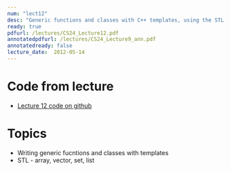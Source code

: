 ```yaml
---
num: "lect12"
desc: "Generic functions and classes with C++ templates, using the STL "
ready: true
pdfurl: /lectures/CS24_Lecture12.pdf
annotatedpdfurl: /lectures/CS24_Lecture9_ann.pdf
annotatedready: false
lecture_date:  2012-05-14
---
```


# Code from lecture

* [Lecture 12 code on github](https://github.com/ucsb-cs24-s18-mirza/cs24-s18-mirza-lec-12)

# Topics
* Writing generic fucntions and classes with templates
* STL - array, vector, set, list





